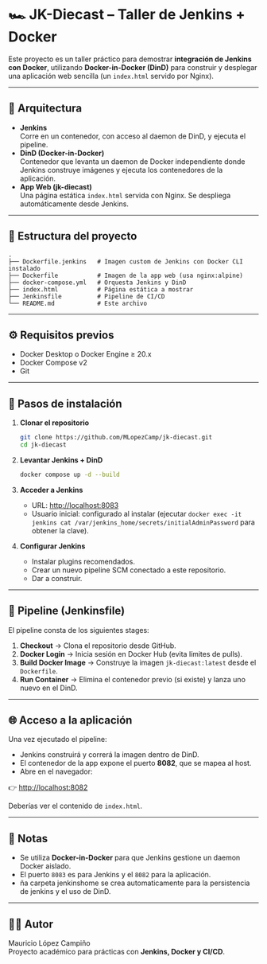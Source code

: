 # 🏎️ JK-Diecast – Taller de Jenkins + Docker

Este proyecto es un taller práctico para demostrar **integración de Jenkins con Docker**, utilizando **Docker-in-Docker (DinD)** para construir y desplegar una aplicación web sencilla (un `index.html` servido por Nginx).

---

## 📌 Arquitectura

- **Jenkins**  
  Corre en un contenedor, con acceso al daemon de DinD, y ejecuta el pipeline.
- **DinD (Docker-in-Docker)**  
  Contenedor que levanta un daemon de Docker independiente donde Jenkins construye imágenes y ejecuta los contenedores de la aplicación.
- **App Web (jk-diecast)**  
  Una página estática `index.html` servida con Nginx. Se despliega automáticamente desde Jenkins.

---

## 📂 Estructura del proyecto

```
.
├── Dockerfile.jenkins   # Imagen custom de Jenkins con Docker CLI instalado
├── Dockerfile           # Imagen de la app web (usa nginx:alpine)
├── docker-compose.yml   # Orquesta Jenkins y DinD
├── index.html           # Página estática a mostrar
├── Jenkinsfile          # Pipeline de CI/CD
└── README.md            # Este archivo
```

---

## ⚙️ Requisitos previos

- Docker Desktop o Docker Engine ≥ 20.x
- Docker Compose v2
- Git

---

## 🚀 Pasos de instalación

1. **Clonar el repositorio**  
   ```bash
   git clone https://github.com/MLopezCamp/jk-diecast.git
   cd jk-diecast
   ```

2. **Levantar Jenkins + DinD**  
   ```bash
   docker compose up -d --build
   ```

3. **Acceder a Jenkins**  
   - URL: [http://localhost:8083](http://localhost:8083)  
   - Usuario inicial: configurado al instalar (ejecutar `docker exec -it jenkins cat /var/jenkins_home/secrets/initialAdminPassword` para obtener la clave).  

4. **Configurar Jenkins**  
   - Instalar plugins recomendados.  
   - Crear un nuevo pipeline SCM conectado a este repositorio.
   - Dar a construir. 

---

## 🔄 Pipeline (Jenkinsfile)

El pipeline consta de los siguientes stages:

1. **Checkout** → Clona el repositorio desde GitHub.  
2. **Docker Login** → Inicia sesión en Docker Hub (evita límites de pulls).  
3. **Build Docker Image** → Construye la imagen `jk-diecast:latest` desde el `Dockerfile`.  
4. **Run Container** → Elimina el contenedor previo (si existe) y lanza uno nuevo en el DinD.  

---

## 🌐 Acceso a la aplicación

Una vez ejecutado el pipeline:

- Jenkins construirá y correrá la imagen dentro de DinD.
- El contenedor de la app expone el puerto **8082**, que se mapea al host.
- Abre en el navegador:

👉 [http://localhost:8082](http://localhost:8082)

Deberías ver el contenido de `index.html`.

---

## 📖 Notas

- Se utiliza **Docker-in-Docker** para que Jenkins gestione un daemon Docker aislado.  
- El puerto `8083` es para Jenkins y el `8082` para la aplicación.
- ña carpeta jenkinshome se crea automaticamente para la persistencia de jenkins y el uso de DinD.

---

## 👨‍💻 Autor

Mauricio López Campiño  
Proyecto académico para prácticas con **Jenkins, Docker y CI/CD**.

